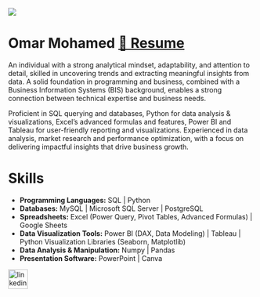 ![](https://t3.ftcdn.net/jpg/07/11/26/60/360_F_711266053_vk4mgNhKyUXqFgxEuQ8xOQkKQ03fg7Vj.jpg)

# Omar Mohamed [📄 Resume](https://drive.google.com/file/d/1Gw3755qPBzTUpwmvNTl9k7AG46yCDFeV/view)

An individual with a strong analytical mindset, adaptability, and attention to detail, skilled in uncovering trends and extracting meaningful insights from data.
A solid foundation in programming and business, combined with a Business Information Systems (BIS) background, enables a strong connection between technical expertise and business needs.

Proficient in SQL querying and databases, Python for data analysis & visualizations, Excel’s advanced formulas and features, Power BI and Tableau for user-friendly reporting and visualizations.
Experienced in data analysis, market research and performance optimization, with a focus on delivering impactful insights that drive business growth.

# Skills
- **Programming Languages:** SQL | Python  
- **Databases:** MySQL | Microsoft SQL Server | PostgreSQL  
- **Spreadsheets:** Excel (Power Query, Pivot Tables, Advanced Formulas) | Google Sheets  
- **Data Visualization Tools:** Power BI (DAX, Data Modeling) | Tableau | Python Visualization Libraries (Seaborn, Matplotlib)  
- **Data Analysis & Manipulation:** Numpy | Pandas  
- **Presentation Software:** PowerPoint | Canva  



[<img src='https://cdn.jsdelivr.net/npm/simple-icons@3.0.1/icons/linkedin.svg' alt='linkedin' height='40'>](https://www.linkedin.com/in/omar-mohamed1111//)  


